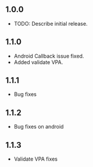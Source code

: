 ## 1.0.0

* TODO: Describe initial release.

## 1.1.0

* Android Callback issue fixed.
* Added validate VPA.

## 1.1.1

* Bug fixes

## 1.1.2

* Bug fixes on android

## 1.1.3

* Validate VPA fixes
